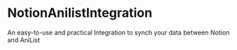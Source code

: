 # NotionAnilistIntegration

An easy-to-use and practical Integration to synch your data between Notion and AniList
